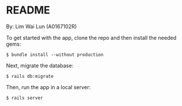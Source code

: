 # README

By: Lim Wai Lun (A0167102R)

To get started with the app, clone the repo and then install the needed gems:

```
$ bundle install --without production
```

Next, migrate the database:

```
$ rails db:migrate
```

Then, run the app in a local server:

```
$ rails server
```
